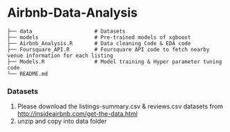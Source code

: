 # Airbnb-Data-Analysis
    
    ├── data                    # Datasets
    ├── models                  # Pre-trained models of xgboost
    ├── Airbnb_Analysis.R       # Data cleaning Code & EDA code
    ├── Foursquare_API.R        # Foursquare API code to fetch nearby venue information for each listing
    ├── Models.R                # Model training & Hyper parameter tuning code
    └── README.md 

### Datasets

1. Please download the listings-summary.csv & reviews.csv datasets from http://insideairbnb.com/get-the-data.html
2. unzip and copy into data folder

